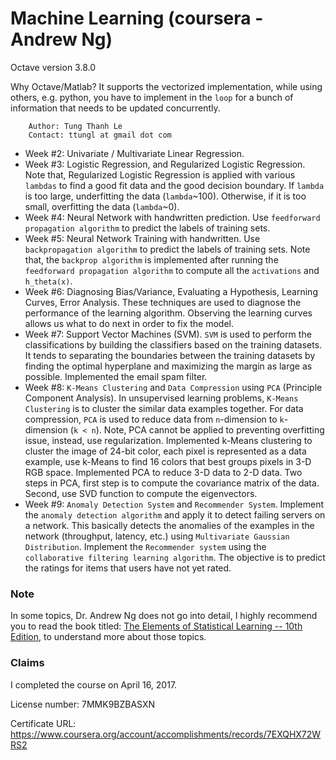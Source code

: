 # Machine Learning (coursera - Andrew Ng)
 Octave version 3.8.0
 
 Why Octave/Matlab? It supports the vectorized implementation, while using others, e.g. python, you have to implement in the `loop` for a bunch of information that needs to be updated concurrently.

        Author: Tung Thanh Le
        Contact: ttungl at gmail dot com

* Week #2: Univariate / Multivariate Linear Regression.
* Week #3: Logistic Regression, and Regularized Logistic Regression.
    Note that, Regularized Logistic Regression is applied with various `lambdas` to find a good fit data and the good decision boundary. If `lambda` is too large, underfitting the data (`lambda`~100). Otherwise, if it is too small, overfitting the data (`lambda`~0).   
* Week #4: Neural Network with handwritten prediction. Use `feedforward propagation algorithm` to predict the labels of training sets. 
* Week #5: Neural Network Training with handwritten. Use `backpropagation algorithm` to predict the labels of training sets. Note that, the `backprop algorithm` is implemented after running the `feedforward propagation algorithm` to compute all the `activations` and `h_theta(x)`. 
* Week #6: Diagnosing Bias/Variance, Evaluating a Hypothesis, Learning Curves, Error Analysis. These techniques are used to diagnose the performance of the learning algorithm. Observing the learning curves allows us what to do next in order to fix the model. 
* Week #7: Support Vector Machines (SVM). `SVM` is used to perform the classifications by building the classifiers based on the training datasets. It tends to separating the boundaries between the training datasets by finding the optimal hyperplane and maximizing the margin as large as possible. Implemented the email spam filter.
* Week #8: `K-Means Clustering` and `Data Compression` using `PCA` (Principle Component Analysis). In unsupervised learning problems, `K-Means Clustering` is to cluster the similar data examples together. For data compression, `PCA` is used to reduce data from `n`-dimension to `k`-dimension (`k < n`). Note, PCA cannot be applied to preventing overfitting issue, instead, use regularization. Implemented k-Means clustering to cluster the image of 24-bit color, each pixel is represented as a data example, use k-Means to find 16 colors that best groups pixels in 3-D RGB space. Implemented PCA to reduce 3-D data to 2-D data. Two steps in PCA, first step is to compute the covariance matrix of the data. Second, use SVD function to compute the eigenvectors.
* Week #9: `Anomaly Detection System` and `Recommender System`. Implement the `anomaly detection algorithm` and apply it to detect failing servers on a network. This basically detects the anomalies of the examples in the network (throughput, latency, etc.) using `Multivariate Gaussian Distribution`. Implement the `Recommender system` using the `collaborative filtering learning algorithm`. The objective is to predict the ratings for items that users have not yet rated.  

### Note
In some topics, Dr. Andrew Ng does not go into detail, I highly recommend you to read the book titled: [The Elements of Statistical Learning -- 10th Edition](https://statweb.stanford.edu/~tibs/ElemStatLearn/), to understand more about those topics. 

### Claims
I completed the course on April 16, 2017.

License number: 7MMK9BZBASXN

Certificate URL: https://www.coursera.org/account/accomplishments/records/7EXQHX72WRS2
